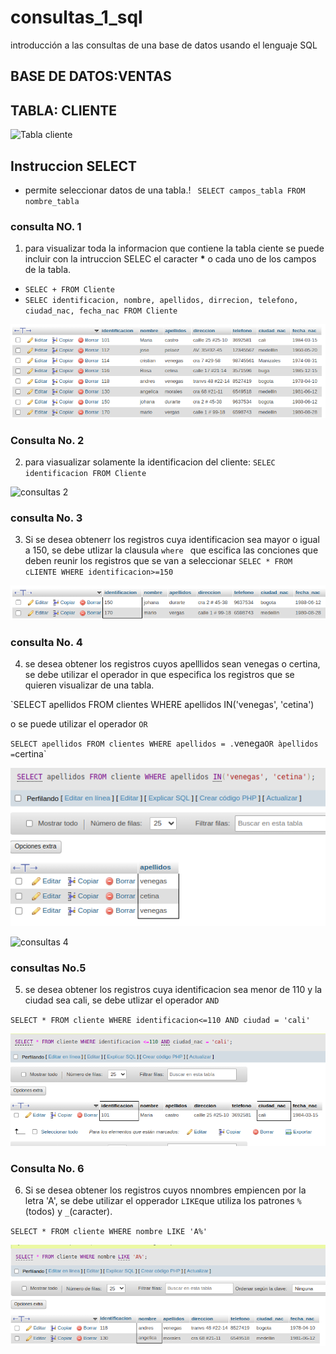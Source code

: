 # consultas_1_sql
introducción a las consultas de una base de datos usando el lenguaje SQL

## BASE DE DATOS:VENTAS 
## TABLA: CLIENTE 

![Tabla cliente](tabla_cliente.png "tabla cliente")


## Instruccion SELECT 
- permite seleccionar datos de una tabla.!
` SELECT campos_tabla FROM nombre_tabla`
### consulta NO. 1
1. para visualizar toda la informacion que contiene la tabla ciente se puede incluir con la intruccion SELEC el caracter **\*** o cada uno de los campos de la tabla.

- `SELEC + FROM Cliente`
- `SELEC identificacion, nombre, apellidos, dirrecion, telefono, ciudad_nac, fecha_nac FROM Cliente`

![consulta 1](consultas1.png "consultas 1")


### Consulta No. 2

2. para viasualizar solamente la identificacion del cliente: `SELEC identificacion FROM Cliente`

![consultas 2](consultas2.png "consultas 2")


### consulta No. 3 

3. Si se desea obtenerr los registros cuya identificacion sea mayor o igual a 150, se debe utlizar la clausula `where ` que escifica las conciones que deben reunir los registros que se van a seleccionar `SELEC * FROM cLIENTE WHERE identificacion>=150`

![consultas 3](consultas3.png "consultas 3")

### consulta No. 4

4. se desea obtener los registros cuyos apelllidos sean venegas o certina, se debe utilizar el operador in que especifica los registros que se quieren visualizar de una tabla.

`SELECT apellidos FROM clientes WHERE apellidos IN('venegas', 'cetina')

o se puede utilizar el operador `OR`

`SELECT apellidos FROM clientes WHERE apellidos = .`venega` OR àpellidos = `certina`

![consultas 4](consultas4-.png "consultas 4")

![consultas 4](consultas4+nombre.png "consultas 4")

### consultas No.5 

5. se desea obtener los registros cuya identificacion sea menor de 110 y la ciudad sea cali, se debe utlizar el operador `AND`

`SELECT * FROM cliente WHERE identificacion<=110 AND ciudad = 'cali'`

![consultas 5](consultas5.png "consultas 5")


### Consulta No. 6

6. Si se desea obtener los registros cuyos nnombres empiencen por la letra 'A', se debe utilizar el opperador `LIKE`que utiliza los patrones `%`(todos) y `_`(caracter).

`SELECT * FROM cliente WHERE nombre LIKE 'A%'`

![consultas 6](consultas6.png "consultas 6")